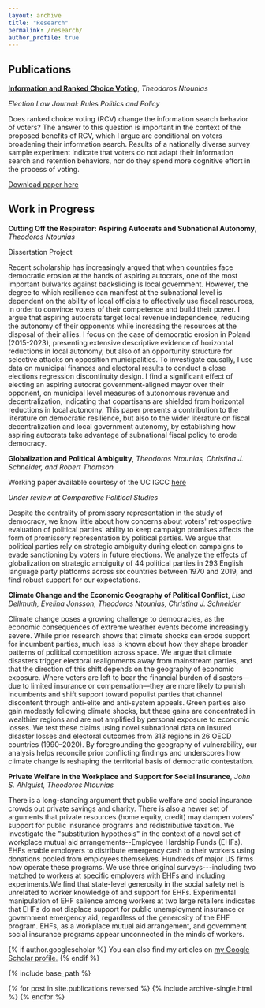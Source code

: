 ```yaml
---
layout: archive
title: "Research"
permalink: /research/
author_profile: true
---
```


## Publications

[**Information and Ranked Choice Voting**](https://doi.org/10.1089/elj.2022.0052), _Theodoros Ntounias_

_Election Law Journal: Rules Politics and Policy_

Does ranked choice voting (RCV) change the information search behavior of voters? The answer to this question is important in the context of the proposed benefits of RCV, which I argue are conditional on voters broadening their information search. Results of a nationally diverse survey sample experiment indicate that voters do not adapt their information search and retention behaviors, nor do they spend more cognitive effort in the process of voting.

[Download paper here](http://tdounias.github.io/files/rcv_05_2023.pdf)

## Work in Progress

**Cutting Off the Respirator: Aspiring Autocrats and Subnational Autonomy**, _Theodoros Ntounias_

Dissertation Project

Recent scholarship has increasingly argued that when countries face democratic erosion at the hands of aspiring autocrats, one of the most important bulwarks against backsliding is local government. However, the degree to which resilience can manifest at the subnational level is dependent on the ability of local officials to effectively use fiscal resources, in order to convince voters of their competence and build their power. I argue that aspiring autocrats target local revenue independence, reducing the autonomy of their opponents while increasing the resources at the disposal of their allies. I focus on the case of democratic erosion in Poland (2015-2023), presenting extensive descriptive evidence of horizontal reductions in local autonomy, but also of an opportunity structure for selective attacks on opposition municipalities. To investigate causally, I use data on municipal finances and electoral results to conduct a close elections regression discontinuity design. I find a significant effect of electing an aspiring autocrat government-aligned mayor over their opponent, on municipal level measures of autonomous revenue and decentralization, indicating that copartisans are shielded from horizontal reductions in local autonomy. This paper presents a contribution to the literature on democratic resilience, but also to the wider literature on fiscal decentralization and local government autonomy, by establishing how aspiring autocrats take advantage of subnational fiscal policy to erode democracy.

**Globalization and Political Ambiguity**, _Theodoros Ntounias, Christina J. Schneider, and Robert Thomson_

Working paper available courtesy of the UC IGCC [here](https://escholarship.org/uc/item/0050h951)

_Under review at Comparative Political Studies_

Despite the centrality of promissory representation in the study of democracy, we know little about how concerns about voters' retrospective evaluation of political parties' ability to keep campaign promises affects the form of promissory representation by political parties. We argue that political parties rely on strategic ambiguity during election campaigns to evade sanctioning by voters in future elections. We analyze the effects of globalization on strategic ambiguity of 44 political parties in 293 English language party platforms across six countries between 1970 and 2019, and find robust support for our expectations. 

**Climate Change and the Economic Geography of Political Conflict**, _Lisa Dellmuth, Evelina Jonsson, Theodoros Ntounias, Christina J. Schneider_

Climate change poses a growing challenge to democracies, as the economic consequences of extreme weather events become increasingly severe. While prior research shows that climate shocks can erode support for incumbent parties, much less is known about how they shape broader patterns of political competition across space. We argue that climate disasters trigger electoral realignments away from mainstream parties, and that the direction of this shift depends on the geography of economic exposure. Where voters are left to bear the financial burden of disasters—due to limited insurance or compensation—they are more likely to punish incumbents and shift support toward populist parties that channel discontent through anti-elite and anti-system appeals. Green parties also gain modestly following climate shocks, but these gains are concentrated in wealthier regions and are not amplified by personal exposure to economic losses. We test these claims using novel subnational data on insured disaster losses and electoral outcomes from 313 regions in 26 OECD countries (1990–2020). By foregrounding the geography of vulnerability, our analysis helps reconcile prior conflicting findings and underscores how climate change is reshaping the territorial basis of democratic contestation.

**Private Welfare in the Workplace and Support for Social Insurance**, _John S. Ahlquist, Theodoros Ntounias_

There is a long-standing argument that public welfare and social insurance crowds out private savings and charity. There is also a newer set of arguments that private resources (home equity, credit) may dampen voters' support for public insurance programs and redistributive taxation. We investigate the "substitution hypothesis" in the context of a novel set of workplace mutual aid arrangements--Employee Hardship Funds (EHFs). EHFs enable employers to distribute emergency cash to their workers using donations pooled from employees themselves. Hundreds of major US firms now operate these programs. We use three original surveys---including two matched to workers at specific employers with EHFs and including experiments.We find that state-level generosity in the social safety net is unrelated to worker knowledge of and support for EHFs. Experimental manipulation of EHF salience among workers at two large retailers indicates that EHFs do not displace support for public unemployment insurance or government emergency aid, regardless of the generosity of the EHF program. EHFs, as a workplace mutual aid arrangement, and government social insurance programs appear unconnected in the minds of workers.

{% if author.googlescholar %}
  You can also find my articles on <u><a href="{{author.googlescholar}}">my Google Scholar profile</a>.</u>
{% endif %}

{% include base_path %}

{% for post in site.publications reversed %}
  {% include archive-single.html %}
{% endfor %}
